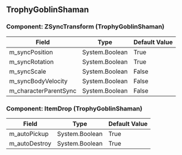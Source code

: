 ## TrophyGoblinShaman

### Component: ZSyncTransform (TrophyGoblinShaman)

|Field|Type|Default Value|
|---|---|---|
|m_syncPosition|System.Boolean|True|
|m_syncRotation|System.Boolean|True|
|m_syncScale|System.Boolean|False|
|m_syncBodyVelocity|System.Boolean|False|
|m_characterParentSync|System.Boolean|False|

### Component: ItemDrop (TrophyGoblinShaman)

|Field|Type|Default Value|
|---|---|---|
|m_autoPickup|System.Boolean|True|
|m_autoDestroy|System.Boolean|True|


